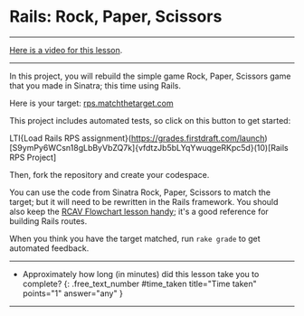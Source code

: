 # Rails: Rock, Paper, Scissors

---

[Here is a video for this lesson](https://share.descript.com/view/1Sr0ltQAKFo).

---

In this project, you will rebuild the simple game Rock, Paper, Scissors game that you made in Sinatra; this time using Rails.

Here is your target: [rps.matchthetarget.com](https://rps.matchthetarget.com/)

This project includes automated tests, so click on this button to get started:

LTI{Load Rails RPS assignment}(https://grades.firstdraft.com/launch)[S9ymPy6WCsn18gLbByVbZQ7k]{vfdtzJb5bLYqYwuqgeRKpc5d}(10)[Rails RPS Project]

Then, fork the repository and create your codespace.

You can use the code from Sinatra Rock, Paper, Scissors to match the target; but it will need to be rewritten in the Rails framework. You should also keep the [RCAV Flowchart lesson handy](https://learn.firstdraft.com/lessons/120); it's a good reference for building Rails routes.

When you think you have the target matched, run `rake grade` to get automated feedback.

---

- Approximately how long (in minutes) did this lesson take you to complete?
{: .free_text_number #time_taken title="Time taken" points="1" answer="any" }
	
---
